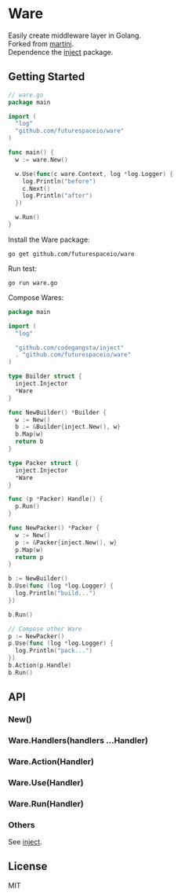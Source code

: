 # Ware

Easily create middleware layer in Golang.   
Forked from [martini][].   
Dependence the [inject][] package.


## Getting Started

```go
// ware.go
package main

import (
  "log"
  "github.com/futurespaceio/ware"
)

func main() {
  w := ware.New()

  w.Use(func(c ware.Context, log *log.Logger) {
    log.Println("before")
    c.Next()
    log.Println("after")
  })

  w.Run()
}
```

Install the Ware package:

```
go get github.com/futurespaceio/ware
```

Run test:

```
go run ware.go
```

Compose Wares:

```go
package main

import (
  "log"

  "github.com/codegangsta/inject"
  . "github.com/futurespaceio/ware"
)

type Builder struct {
  inject.Injector
  *Ware
}

func NewBuilder() *Builder {
  w := New()
  b := &Builder{inject.New(), w}
  b.Map(w)
  return b
}

type Packer struct {
  inject.Injector
  *Ware
}

func (p *Packer) Handle() {
  p.Run()
}

func NewPacker() *Packer {
  w := New()
  p := &Packer{inject.New(), w}
  p.Map(w)
  return p
}
```

```go
b := NewBuilder()
b.Use(func (log *log.Logger) {
  log.Println("build...")
})

b.Run()

// Compose other Ware
p := NewPacker()
p.Use(func (log *log.Logger) {
  log.Println("pack...")
})
b.Action(p.Handle)
b.Run()
```


## API

### New() 

### Ware.Handlers(handlers ...Handler)

### Ware.Action(Handler)

### Ware.Use(Handler)

### Ware.Run(Handler)

### Others

  See [inject][].


## License

MIT


[martini]: https://github.com/go-martini/martini
[inject]: github.com/codegangsta/inject
